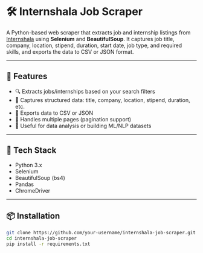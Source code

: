 # 🛠️ Internshala Job Scraper

A Python-based web scraper that extracts job and internship listings from [Internshala](https://internshala.com) using **Selenium** and **BeautifulSoup**. It captures job title, company, location, stipend, duration, start date, job type, and required skills, and exports the data to CSV or JSON format.

---

## 🚀 Features

- 🔍 Extracts jobs/internships based on your search filters
- 📄 Captures structured data: title, company, location, stipend, duration, etc.
- 📁 Exports data to CSV or JSON
- 🔁 Handles multiple pages (pagination support)
- 💬 Useful for data analysis or building ML/NLP datasets

---

## 🧰 Tech Stack

- Python 3.x  
- Selenium  
- BeautifulSoup (bs4)  
- Pandas  
- ChromeDriver  

---

## 📦 Installation

```bash
git clone https://github.com/your-username/internshala-job-scraper.git
cd internshala-job-scraper
pip install -r requirements.txt
